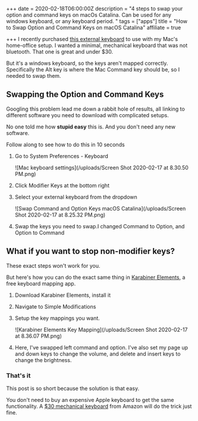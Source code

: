 +++
date = 2020-02-18T06:00:00Z
description = "4 steps to swap your option and command keys on macOs Catalina. Can be used for any windows keyboard, or any keyboard period. "
tags = ["apps"]
title = "How to Swap Option and Command Keys on macOS Catalina"
affiliate = true

+++
I recently purchased [this external keyboard](https://amzn.to/2wkqrdG) to use with my Mac's home-office setup. I wanted a minimal, mechanical keyboard that was not bluetooth. That one is great and under $30.

But it's a windows keyboard, so the keys aren't mapped correctly. Specifically the Alt key is where the Mac Command key should be, so I needed to swap them.

## Swapping the Option and Command Keys

Googling this problem lead me down a rabbit hole of results, all linking to different software you need to download with complicated setups.

No one told me how **stupid easy** this is. And you don't need any new software.

Follow along to see how to do this in 10 seconds

1. Go to System Preferences - Keyboard

   ![Mac keyboard settings](/uploads/Screen Shot 2020-02-17 at 8.30.50 PM.png)
2. Click Modifier Keys at the bottom right
3. Select your external keyboard from the dropdown

   ![Swap Command and Option Keys macOS Catalina](/uploads/Screen Shot 2020-02-17 at 8.25.32 PM.png)
4. Swap the keys you need to swap.I changed Command to Option, and Option to Command

## What if you want to stop non-modifier keys?

These exact steps won't work for you.

But here's how you can do the exact same thing in [Karabiner Elements](https://pqrs.org/osx/karabiner/), a free keyboard mapping app. 

1. Download Karabiner Elements, install it
2. Navigate to Simple Modifications
3. Setup the key mappings you want.

   ![Karabiner Elements Key Mapping](/uploads/Screen Shot 2020-02-17 at 8.36.07 PM.png)
4. Here, I've swapped left command and option. I've also set my page up and down keys to change the volume, and delete and insert keys to change the brightness.

### That's it

This post is so short because the solution is that easy.

You don't need to buy an expensive Apple keyboard to get the same functionality. A [$30 mechanical keyboard](https://amzn.to/2wkqrdG) from Amazon will do the trick just fine. 